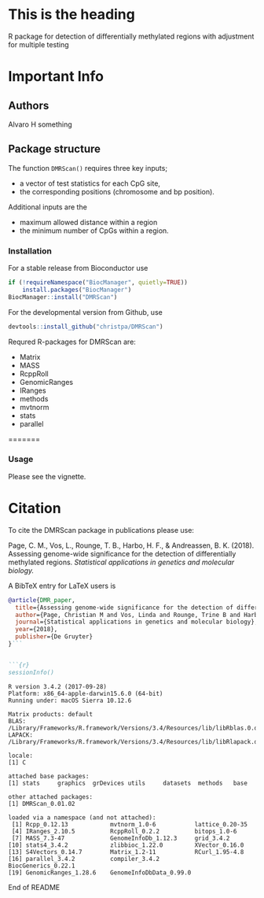 # This is the heading
R package for detection of differentially methylated regions with adjustment for multiple testing

# Important Info
## Authors
Alvaro H something

## Package structure
The function `DMRScan()` requires three key inputs; 
  - a vector of test statistics for each CpG site, 
  - the corresponding positions (chromosome and bp position). 

Additional inputs are the 
  - maximum allowed distance within a region
  - the minimum number of CpGs within a region.

### Installation 
For a stable release from Bioconductor use
```R
if (!requireNamespace("BiocManager", quietly=TRUE))
    install.packages("BiocManager")
BiocManager::install("DMRScan")
```
For the developmental version from Github, use 
```R
devtools::install_github("christpa/DMRScan")
```
Requred R-packages for DMRScan are:
* Matrix 
* MASS 
* RcppRoll 
* GenomicRanges
* IRanges
* methods
* mvtnorm
* stats
* parallel

=======
### Usage
Please see the vignette.

# Citation
To cite the DMRScan package in publications please use:

Page, C. M., Vos, L., Rounge, T. B., Harbo, H. F., & Andreassen, B. K. (2018). Assessing genome-wide significance for the detection of differentially methylated regions. *Statistical applications in genetics and molecular biology.* 


A BibTeX entry for LaTeX users is
```BibTeX
@article{DMR_paper,
  title={Assessing genome-wide significance for the detection of differentially methylated regions},
  author={Page, Christian M and Vos, Linda and Rounge, Trine B and Harbo, Hanne F and Andreassen, Bettina K},
  journal={Statistical applications in genetics and molecular biology},
  year={2018},
  publisher={De Gruyter}
}```


```{r}
sessionInfo()
```

```
R version 3.4.2 (2017-09-28)
Platform: x86_64-apple-darwin15.6.0 (64-bit)
Running under: macOS Sierra 10.12.6

Matrix products: default
BLAS: /Library/Frameworks/R.framework/Versions/3.4/Resources/lib/libRblas.0.dylib
LAPACK: /Library/Frameworks/R.framework/Versions/3.4/Resources/lib/libRlapack.dylib

locale:
[1] C

attached base packages:
[1] stats     graphics  grDevices utils     datasets  methods   base     

other attached packages:
[1] DMRScan_0.01.02

loaded via a namespace (and not attached):
 [1] Rcpp_0.12.13            mvtnorm_1.0-6           lattice_0.20-35        
 [4] IRanges_2.10.5          RcppRoll_0.2.2          bitops_1.0-6           
 [7] MASS_7.3-47             GenomeInfoDb_1.12.3     grid_3.4.2             
[10] stats4_3.4.2            zlibbioc_1.22.0         XVector_0.16.0         
[13] S4Vectors_0.14.7        Matrix_1.2-11           RCurl_1.95-4.8         
[16] parallel_3.4.2          compiler_3.4.2          BiocGenerics_0.22.1    
[19] GenomicRanges_1.28.6    GenomeInfoDbData_0.99.0
```


End of README
